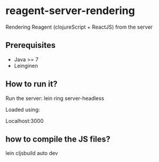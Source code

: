 # reagent-server-rendering
Rendering Reagent (clojureScript + ReactJS) from the server


## Prerequisites

* Java >= 7
* Leinginen

## How to run it?

Run the server:
lein ring server-headless

Loaded using:

Localhost:3000

## how to compile the JS files?

lein cljsbuild auto dev

